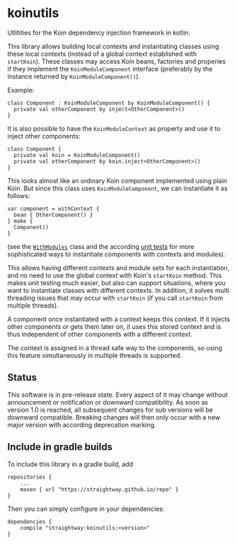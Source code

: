 # koinutils
Utlitities for the Koin dependency injection framework in kotlin.

This library allows building local contexts and instantiating classes using these local contexts
(instead of a global context established with `startKoin`). These classes may access Koin beans,
factories and properies if they implement the `KoinModuleComponent` interface (preferably by the
instance returned by `KoinModuleComponent()`).

Example:

    class Component : KoinModuleComponent by KoinModuleComponent() {
      private val otherComponent by inject<OtherComponent>()
    }

It is also possible to have the `KoinModuleContext` as property and use it to inject other
components:

    class Component {
      private val koin = KoinModuleComponent()
      private val otherComponent by koin.inject<OtherComponent>()
    }

This looks almost like an ordinary Koin component implemented using plain Koin. But since this
class uses `KoinModuleComponent`, we can instantiate it as follows:

    var component = withContext {
      bean { OtherComponent() }
    } make {
      Component()
    }

(see the [`WithModules`](src/main/kotlin/straightway/koinutils/WithModules.kt) class
and the according [unit tests](src/test/kotlin/straightway/koinutils/WithModulesTest.kt)
for more sophisticated ways to instantiate components with contexts and modules).

This allows having different contexts and module sets for each instantiation, and no need to use
the global context with Koin's `startKoin` method. This makes unit testing much easier, but also
can support situations, where you want to instantiate classes with different contexts. In addition,
it solves multi threading issues that may occur with `startKoin` (if you call `startKoin` from
multiple threads).

A component once instantiated with a context keeps this context. If it injects other components or
gets them later on, it uses this stored context and is thus independent of other components with a
different context.

The context is assigned in a thread safe way to the components, so using this feature
simultaneously in multiple threads is supported.

## Status

This software is in pre-release state. Every aspect of it may change without announcement or
notification or downward compatibility. As soon as version 1.0 is reached, all subsequent changes
for sub versions will be downward compatible. Breaking changes will then only occur with a new
major version with according deprecation marking.

## Include in gradle builds

To include this library in a gradle build, add

    repositories {
        ...
        maven { url "https://straightway.github.io/repo" }
    }

Then you can simply configure in your dependencies:

    dependencies {
        compile "straightway:koinutils:<version>"
    }
